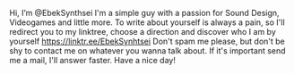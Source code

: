 Hi, I’m @EbekSynthsei
I'm a simple guy with a passion for Sound Design, Videogames and little more.
To write about yourself is always a pain, so I'll redirect you to my linktree, choose a direction and discover who I am by yourself
https://linktr.ee/EbekSynhtsei
Don't spam me please, but don't be shy to contact me on whatever you wanna talk about.
If it's important send me a mail, I'll answer faster.
Have a nice day!

<!---
EbekSynthsei/EbekSynthsei is a ✨ special ✨ repository because its `README.md` (this file) appears on your GitHub profile.
You can click the Preview link to take a look at your changes.
--->
